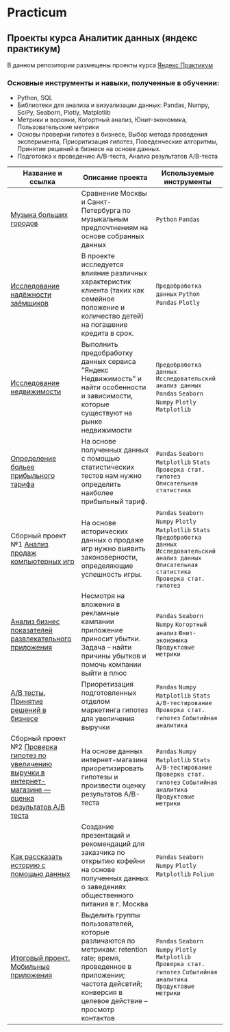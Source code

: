 ﻿# Practicum
## Проекты курса Аналитик данных (яндекс практикум)

В данном репозитории размещены проекты курса [Яндекс Практикум](https://practicum.yandex.ru/data-analyst/ "Яндекс Практикум")

### Основные инструменты и навыки, полученные в обучении:

- Python, SQL
- Библиотеки для анализа и визуализации данных: Pandas, Numpy, SciPy, Seaborn, Plotly, Matplotlib
- Метрики и воронки, Когортный анализ, Юнит-экономика, Пользовательские метрики
- Основы проверки гипотез в бизнесе, Выбор метода проведения эксперимента, Приоритизация гипотез, Поведенческие алгоритмы, Принятие решений в бизнесе на основе данных.
- Подготовка к проведению A/B-теста, Анализ результатов A/B-теста


| Название и ссылка | Описание проекта | Используемые инструменты |
| ------ | ------ | ------ |
| [Музыка больших городов](https://github.com/D-e-n-mark/Practicum/tree/main/1.%20big%20city%20music) | Сравнение Москвы и Санкт-Петербурга по музыкальным предпочтнениям на основе собранных данных | ``Python`` ``Pandas``
| [Исследование надёжности заёмщиков](https://github.com/D-e-n-mark/Practicum/tree/main/2.%20bank%20data%20analysis) | В проекте исследуется влияние различных характеристик клиента (таких как семейное положение и количество детей) на погашение кредита в срок. | ``Предобработка данных`` ``Python`` ``Pandas`` ``Plotly`` |
| [Исследование недвижимости](https://github.com/D-e-n-mark/Practicum/tree/main/3.%20real%20estate) | Выполнить предобработку данных сервиса "Яндекс Недвижимость" и найти особенности и зависимости, которые существуют на рынке недвижимости | ``Предобработка данных`` ``Исследовательский анализ данных`` ``Pandas`` ``Seaborn`` ``Numpy`` ``Plotly`` ``Matplotlib`` |
| [Определение больее прибыльного тарифа](https://github.com/D-e-n-mark/Practicum/tree/main/4.%20tariff%20analysis) | На основе полученных данных с помощью статистических тестов нам нужно определить наиболее прибыльный тариф. | ``Pandas`` ``Seaborn`` ``Matplotlib`` ``Stats`` ``Проверка стат. гипотез`` ``Описательная статистика`` | 
| Сборный проект №1 [Анализ продаж компьютерных игр](https://github.com/D-e-n-mark/Practicum/tree/main/5.%20games) | На основе исторических данных о продаже игр нужно выявить законоверности, определяющие успешность игры. | ``Pandas`` ``Seaborn`` ``Numpy`` ``Plotly`` ``Matplotlib`` ``Stats`` ``Предобработка данных`` ``Исследовательский анализ данных`` ``Описательная статистика`` ``Проверка стат. гипотез``
| [Анализ бизнес показателей развлекательного приложения](https://github.com/D-e-n-mark/Practicum/tree/main/6.%20business%20performance%20analysis) | Несмотря на вложения в рекламные кампании приложение приносит убытки. Задача – найти причины убытков и помочь компании выйти в плюс | ``Pandas`` ``Seaborn`` ``Numpy`` ``Когортный анализ`` ``Юнит-экономика`` ``Продуктовые метрики`` | 
| [A/B тесты. Принятие решений в бизнесе](https://github.com/D-e-n-mark/Practicum/tree/main/7.%20AB%20test) | Приоретизация подготовленных отделом маркетинга гипотез для увеличения выручки | ``Pandas`` ``Numpy`` ``Matplotlib`` ``Stats`` ``A/B-тестирование`` ``Проверка стат. гипотез`` ``Событийная аналитика`` |
| Сборный проект №2 [Проверка гипотез по увеличению выручки в интернет-магазине — оценка результатов A/B теста](https://github.com/D-e-n-mark/Practicum/tree/main/8.%20Web%20store) | На основе данных интернет-магазина приоретизировать гипотезы и произвести оценку результатов A/B-теста | ``Pandas`` ``Numpy`` ``Matplotlib`` ``Stats`` ``A/B-тестирование`` ``Проверка стат. гипотез`` ``Событийная аналитика`` ``Продуктовые метрики`` |
| [Как рассказать историю с помощью данных](https://github.com/D-e-n-mark/Practicum/tree/main/9.%20visualisation) | Создание презентаций и рекомендаций для заказчика по открытию кофейни на основе полученных данных о заведениях общественного питания в г. Москва | ``Pandas`` ``Seaborn`` ``Numpy`` ``Plotly`` ``Matplotlib`` ``Folium`` |
| [Итоговый проект. Мобильные приложения](https://github.com/D-e-n-mark/Practicum/tree/main/10.%20final%20project%20mobile%20app) | Выделить группы пользователей, которые различаются по метрикам: retention rate; время, проведенное в приложении; частота дейсвтий; конверсия в целевое действие – просмотр контактов | ``Pandas``  ``Seaborn``  ``Numpy``  ``Plotly``  ``Matplotlib``  ``Проверка стат. гипотез``  ``Событийная аналитика``    ``Продуктовые метрики``  |
